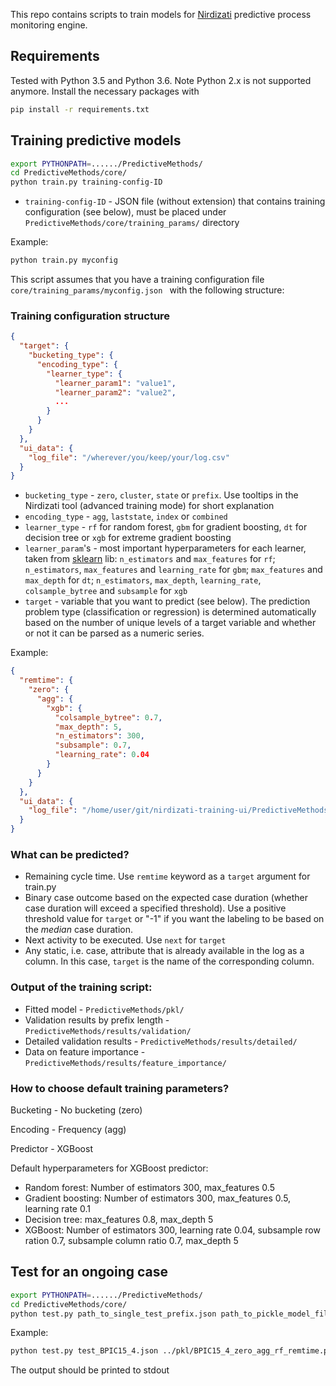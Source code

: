 This repo contains scripts to train models for [Nirdizati](http://nirdizati.com) predictive process monitoring engine.

## Requirements
Tested with Python 3.5 and Python 3.6. Note Python 2.x is not supported anymore. Install the necessary packages with
```bash
pip install -r requirements.txt
```

## Training predictive models
```bash
export PYTHONPATH=....../PredictiveMethods/
cd PredictiveMethods/core/
python train.py training-config-ID 
```

* `training-config-ID` - JSON file (without extension) that contains training configuration (see below), must be placed under `PredictiveMethods/core/training_params/` directory

Example:

```bash
python train.py myconfig
```

This script assumes that you have a training configuration file `core/training_params/myconfig.json
` with the following structure: 

### Training configuration structure

```json
{
  "target": {
    "bucketing_type": {
      "encoding_type": {
        "learner_type": {
          "learner_param1": "value1",
          "learner_param2": "value2",
          ...
        }
      }
    }
  },
  "ui_data": {
    "log_file": "/wherever/you/keep/your/log.csv"
  }
}
```

* `bucketing_type` - `zero`, `cluster`, `state` or `prefix`. Use tooltips in the Nirdizati tool (advanced training mode) for short explanation
* `encoding_type` - `agg`, `laststate`, `index` or `combined`
* `learner_type` - `rf` for random forest, `gbm` for gradient boosting, `dt` for decision tree or `xgb` for extreme gradient boosting
* `learner_param`'s - most important hyperparameters for each learner, taken from [sklearn](http://scikit-learn.org/stable/modules/classes.html#module-sklearn.ensemble) lib: `n_estimators` and `max_features` for `rf`; `n_estimators`, `max_features` and `learning_rate` for `gbm`; `max_features` and `max_depth` for `dt`; `n_estimators`, `max_depth`, `learning_rate`, `colsample_bytree` and `subsample` for `xgb` 
* `target` - variable that you want to predict (see below). The prediction problem type (classification or regression) is determined automatically based on the number of unique levels of a target variable and whether or not it can be parsed as a numeric series.


Example:
```json
{
  "remtime": {
    "zero": {
      "agg": {
        "xgb": {
          "colsample_bytree": 0.7,
          "max_depth": 5,
          "n_estimators": 300,
          "subsample": 0.7,
          "learning_rate": 0.04
        }
      }
    }
  },
  "ui_data": {
    "log_file": "/home/user/git/nirdizati-training-ui/PredictiveMethods/logdata/repairExample2_ENG.csv",
  }
}
```


### What can be predicted?
* Remaining cycle time. Use `remtime` keyword as a `target`  argument for train.py
* Binary case outcome based on the expected case duration (whether case duration will exceed a specified threshold). Use a positive threshold value for `target` or "-1" if you want the labeling to be based on the *median* case duration.   
* Next activity to be executed. Use `next` for `target`
* Any static, i.e. case, attribute that is already available in the log as a column. In this case, `target` is the name of the corresponding column.

 

### Output of the training script:

* Fitted model - `PredictiveMethods/pkl/`
* Validation results by prefix length - `PredictiveMethods/results/validation/`
* Detailed validation results - `PredictiveMethods/results/detailed/`
* Data on feature importance - `PredictiveMethods/results/feature_importance/`


### How to choose default training parameters?
Bucketing - No bucketing (zero)

Encoding - Frequency (agg)

Predictor - XGBoost

Default hyperparameters for XGBoost predictor:
* Random forest: Number of estimators 300, max_features 0.5
* Gradient boosting: Number of estimators 300, max_features 0.5, learning rate 0.1
* Decision tree: max_features 0.8, max_depth 5
* XGBoost: Number of estimators 300, learning rate 0.04, subsample row ration 0.7, subsample column ratio 0.7, max_depth 5

## Test for an ongoing case
```bash
export PYTHONPATH=....../PredictiveMethods/
cd PredictiveMethods/core/
python test.py path_to_single_test_prefix.json path_to_pickle_model_filename 
```

Example:
```bash
python test.py test_BPIC15_4.json ../pkl/BPIC15_4_zero_agg_rf_remtime.pkl
```

The output should be printed to stdout
